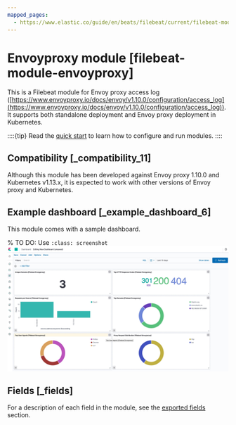 ```yaml
---
mapped_pages:
  - https://www.elastic.co/guide/en/beats/filebeat/current/filebeat-module-envoyproxy.html
---
```


<!-- This file is generated! See scripts/docs_collector.py -->

# Envoyproxy module [filebeat-module-envoyproxy]

This is a Filebeat module for Envoy proxy access log ([https://www.envoyproxy.io/docs/envoy/v1.10.0/configuration/access_log](https://www.envoyproxy.io/docs/envoy/v1.10.0/configuration/access_log)). It supports both standalone deployment and Envoy proxy deployment in Kubernetes.

::::{tip}
Read the [quick start](/reference/filebeat/filebeat-installation-configuration.md) to learn how to configure and run modules.
::::



## Compatibility [_compatibility_11]

Although this module has been developed against Envoy proxy 1.10.0 and Kubernetes v1.13.x, it is expected to work with other versions of Envoy proxy and Kubernetes.


## Example dashboard [_example_dashboard_6]

This module comes with a sample dashboard.

% TO DO: Use `:class: screenshot`
![kibana envoyproxy](images/kibana-envoyproxy.jpg)

## Fields [_fields]

For a description of each field in the module, see the [exported fields](/reference/filebeat/exported-fields-envoyproxy.md) section.
